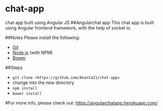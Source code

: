 # chat-app
chat app built using Angular JS
##Angularchat app
This chat app is built using Angular frontend framework, with the help of socket io.

##Notes
Please install the following:

* [Git](http://git-scm.com/)
* [Node.js](http://nodejs.org/) (with NPM)
* [Bower](http://bower.io/)

##Steps
* `git clone <https://github.com/Akanta21/chat-app>`
* change into the new directory
* `npm install`
* `bower install`

#For more info, please check out: https://angularchatapp.herokuapp.com/
